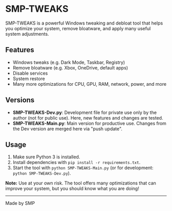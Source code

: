 # SMP-TWEAKS

SMP-TWEAKS is a powerful Windows tweaking and debloat tool that helps you optimize your system, remove bloatware, and apply many useful system adjustments.

## Features
- Windows tweaks (e.g. Dark Mode, Taskbar, Registry)
- Remove bloatware (e.g. Xbox, OneDrive, default apps)
- Disable services
- System restore
- Many more optimizations for CPU, GPU, RAM, network, power, and more

## Versions
- **SMP-TWEAKS-Dev.py**: Development file for private use only by the author (not for public use). Here, new features and changes are tested.
- **SMP-TWEAKS-Main.py**: Main version for productive use. Changes from the Dev version are merged here via "push update".

## Usage
1. Make sure Python 3 is installed.
2. Install dependencies with `pip install -r requirements.txt`.
3. Start the tool with `python SMP-TWEAKS-Main.py` (or for development: `python SMP-TWEAKS-Dev.py`).

**Note:** Use at your own risk. The tool offers many optimizations that can improve your system, but you should know what you are doing!

---

Made by SMP 